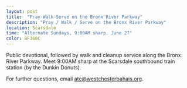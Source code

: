 ```yaml
---
layout: post
title:  "Pray-Walk-Serve on the Bronx River Parkway"
description: "Pray / Walk / Serve on the Bronx River Parkway"
location: Scarsdale
time: "Alternate Sundays, 9:00AM sharp. June 27"
color: BF360C
---
```

Public devotional, followed by walk and cleanup service along the
Bronx River Parkway. Meet 9:00AM sharp at the Scarsdale southbound
train station (by the Dunkin Donuts). 

For further questions, email <atc@westchesterbahais.org>.
